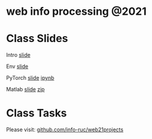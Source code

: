 # web info processing @2021


# Class Slides

Intro [slide](https://info-ruc.github.io/web21/web@21.pdf) 

Env [slide](https://info-ruc.github.io/web21/env.pdf) 

PyTorch [slide](https://info-ruc.github.io/web21/pytorch.pdf) [ipynb](https://github.com/info-ruc/web21/blob/master/pytorch-tut.ipynb)

Matlab [slide](https://info-ruc.github.io/web21/matlab.pdf) [zip](https://github.com/info-ruc/web21/blob/master/deeplearning_course_files.zip)



# Class Tasks 

Please visit: [github.com/info-ruc/web21projects](https://github.com/info-ruc/web21projects/blob/main/webtasks.md)

